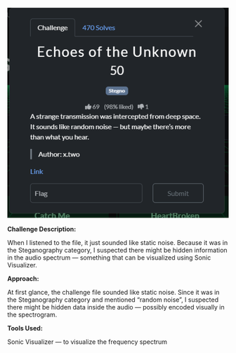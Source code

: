 ![Challenge screenshot](Screenshot2025-10-20091945.png)

**Challenge Description:**

When I listened to the file, it just sounded like static noise.
Because it was in the Steganography category, I suspected there might be hidden information in the audio spectrum — something that can be visualized using Sonic Visualizer.


**Approach:**

At first glance, the challenge file sounded like static noise. Since it was in the Steganography category and mentioned “random noise”, I suspected there might be hidden data inside the audio — possibly encoded visually in the spectrogram.

**Tools Used:**

Sonic Visualizer — to visualize the frequency spectrum



